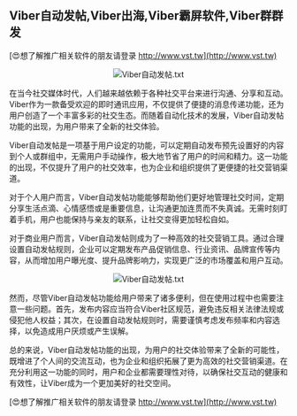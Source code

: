 ## **Viber自动发帖,Viber出海,Viber霸屏软件,Viber群群发**

[😍想了解推广相关软件的朋友请登录 http://www.vst.tw](http://www.vst.tw)

 <center><img src="https://vst.tw/MP4/tuiguang/png/7.png" alt="Viber自动发帖.txt"></center>

在当今社交媒体时代，人们越来越依赖于各种社交平台来进行沟通、分享和互动。Viber作为一款备受欢迎的即时通讯应用，不仅提供了便捷的消息传递功能，还为用户创造了一个丰富多彩的社交生态。而随着自动化技术的发展，Viber自动发帖功能的出现，为用户带来了全新的社交体验。

Viber自动发帖是一项基于用户设定的功能，可以定期自动发布预先设置好的内容到个人或群组中，无需用户手动操作，极大地节省了用户的时间和精力。这一功能的出现，不仅提升了用户的社交效率，也为企业和组织提供了更便捷的社交营销渠道。

对于个人用户而言，Viber自动发帖功能能够帮助他们更好地管理社交时间，定期分享生活点滴、心情感悟或是重要信息，让沟通更加连贯而不失真诚。无需时刻盯着手机，用户也能保持与亲友的联系，让社交变得更加轻松自如。

对于商业用户而言，Viber自动发帖则成为了一种高效的社交营销工具。通过合理设置自动发帖规则，企业可以定期发布产品促销信息、行业资讯、品牌宣传等内容，从而增加用户曝光度、提升品牌影响力，实现更广泛的市场覆盖和用户互动。

 <center><img src="https://vst.tw/MP4/tuiguang/png/8.png" alt="Viber自动发帖.txt"></center>

然而，尽管Viber自动发帖功能给用户带来了诸多便利，但在使用过程中也需要注意一些问题。首先，发布内容应当符合Viber社区规范，避免违反相关法律法规或侵犯他人权益；其次，在设置自动发帖规则时，需要谨慎考虑发布频率和内容选择，以免造成用户厌烦或产生误解。

总的来说，Viber自动发帖功能的出现，为用户的社交体验带来了全新的可能性，既增进了个人间的交流互动，也为企业和组织拓展了更为高效的社交营销渠道。在充分利用这一功能的同时，用户和企业都需要理性对待，以确保社交互动的健康和有效性，让Viber成为一个更加美好的社交空间。

[😍想了解推广相关软件的朋友请登录 http://www.vst.tw](http://www.vst.tw)



